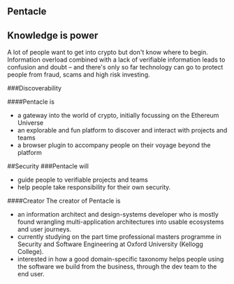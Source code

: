 ## Pentacle 

## Knowledge is power

A lot of people want to get into crypto but don't know where to begin.
Information overload combined with a lack of verifiable information leads to confusion and doubt – and there's only so far technology can go to protect people from fraud, scams and high risk investing.

###Discoverability

####Pentacle is
- a gateway into the world of crypto, initially focussing on the Ethereum Universe
- an explorable and fun platform to discover and interact with projects and teams
- a browser plugin to accompany people on their voyage beyond the platform


##Security
###Pentacle will
- guide people to verifiable projects and teams
- help people take responsibility for their own security.


####Creator
The creator of Pentacle is 
- an information architect and design-systems developer who is mostly found wrangling multi-application architectures into usable ecosystems and user journeys.
- currently studying on the part time professional masters programme in Security and Software Engineering at Oxford University (Kellogg College). 
- interested in how a good domain-specific taxonomy helps people using the software we build from the business, through the dev team to the end user.
